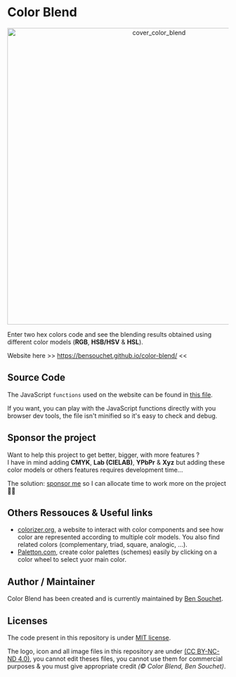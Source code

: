 # Color Blend

<p align="center"><a href="https://bensouchet.github.io/color-blend/"><img width="675" alt="cover_color_blend" src="https://user-images.githubusercontent.com/17025808/156934471-d31078c7-06d3-4c50-b606-3b574452f236.png"></a></p>

Enter two hex colors code and see the blending results obtained using different color models (**RGB**,  **HSB/HSV** & **HSL**).

Website here >> https://bensouchet.github.io/color-blend/ <<

## Source Code

The JavaScript `functions` used on the website can be found in [this file](https://github.com/BenSouchet/color-blend/blob/main/assets/js/main.js).

If you want, you can play with the JavaScript functions directly with you browser dev tools, the file isn't minified so it's easy to check and debug.

## Sponsor the project

Want to help this project to get better, bigger, with more features ?  
I have in mind adding **CMYK**, **Lab (CIELAB)**, **YPbPr** & **Xyz** but adding these color models or others features requires development time...

The solution: [sponsor me](https://github.com/sponsors/BenSouchet) so I can allocate time to work more on the project 🌟💫

## Others Ressouces & Useful links
 - [colorizer.org](http://colorizer.org/), a website to interact with color components and see how color are represented according to multiple colr models. You also find related colors (complementary, triad, square, analogic, ...).
 - [Paletton.com](https://paletton.com/), create color palettes (schemes) easily by clicking on a color wheel to select yuor main color.

## Author / Maintainer

Color Blend has been created and is currently maintained by [Ben Souchet](https://github.com/BenSouchet).

## Licenses

The code present in this repository is under [MIT license](https://github.com/BenSouchet/color-blend/blob/main/LICENSE).

The logo, icon and all image files in this repository are under [(CC BY-NC-ND 4.0)](https://creativecommons.org/licenses/by-nc-nd/4.0/), you cannot edit theses files, you cannot use them for commercial purposes & you must give appropriate credit *(© Color Blend, Ben Souchet)*.
